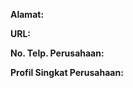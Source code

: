 <!-- Isikan nama perusahaan di bagian "Title" di atas kotak ini. -->

**Alamat:** <!-- isikan alamat perusahaan di sini -->

**URL:** <!-- isikan alamat website dari perusahaan di sini -->

**No. Telp. Perusahaan:** <!-- isikan nomor telepon dan fax perusahaan di sini -->

**Profil Singkat Perusahaan:**

<!-- Deskripsikan profil singkat perusahaan di sini. -->

